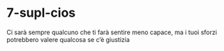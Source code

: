 # 7-supl-cios
Ci sarà sempre qualcuno che ti farà sentire meno capace, ma i tuoi sforzi potrebbero valere qualcosa se c’è giustizia
